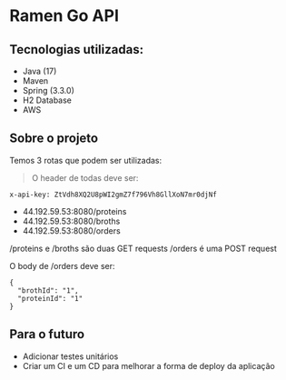 # Ramen Go API

## Tecnologias utilizadas:
- Java (17)
- Maven
- Spring (3.3.0)
- H2 Database
- AWS

## Sobre o projeto
Temos 3 rotas que podem ser utilizadas:
> O header de todas deve ser:
```
x-api-key: ZtVdh8XQ2U8pWI2gmZ7f796Vh8GllXoN7mr0djNf
```
* 44.192.59.53:8080/proteins
* 44.192.59.53:8080/broths
* 44.192.59.53:8080/orders

/proteins e /broths são duas GET requests
/orders é uma POST request

O body de /orders deve ser:
```
{
  "brothId": "1",
  "proteinId": "1"
}
```
## Para o futuro
- Adicionar testes unitários
- Criar um CI e um CD para melhorar a forma de deploy da aplicação
